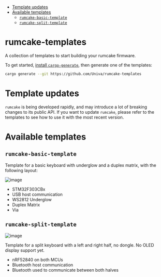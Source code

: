 <!--toc:start-->

- [Template updates](#template-updates)
- [Available templates](#available-templates)
  - [`rumcake-basic-template`](#rumcake-basic-template)
  - [`rumcake-split-template`](#rumcake-split-template)
  <!--toc:end-->

# rumcake-templates

A collection of templates to start building your rumcake firmware.

To get started, [install `cargo-generate`](https://github.com/cargo-generate/cargo-generate#installation),
then generate one of the templates:

```bash
cargo generate --git https://github.com/Univa/rumcake-templates
```

# Template updates

`rumcake` is being developed rapidly, and may introduce a lot of breaking changes
to its public API. If you want to update `rumcake`, please refer to the templates
to see how to use it with the most recent version.

# Available templates

## `rumcake-basic-template`

Template for a basic keyboard with underglow and a duplex matrix, with the following layout:

![image](https://github.com/Univa/rumcake-templates/assets/41708691/f9b832d5-6e7c-4959-88db-42b89bcd983c)

- STM32F303CBx
- USB host communication
- WS2812 Underglow
- Duplex Matrix
- Via

## `rumcake-split-template`

![image](https://github.com/Univa/rumcake-templates/assets/41708691/e2bc9e90-3b6a-459f-970c-278bcc45ef7c)

Template for a split keyboard with a left and right half, no dongle. No OLED display support yet.

- nRF52840 on both MCUs
- Bluetooth host communication
- Bluetooth used to communicate between both halves
